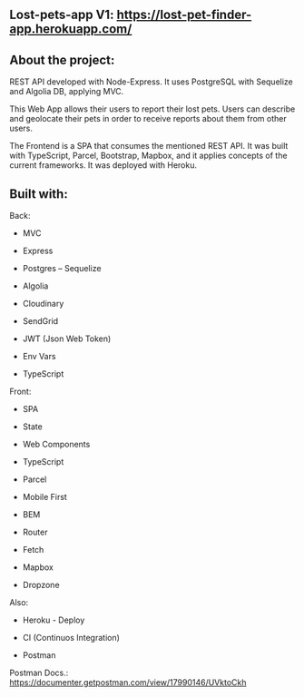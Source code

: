## Lost-pets-app V1: https://lost-pet-finder-app.herokuapp.com/

## About the project:

REST API developed with Node-Express. It uses PostgreSQL with Sequelize and Algolia DB, applying MVC. 

This Web App allows their users to report their lost pets. Users can describe and geolocate their pets in order to receive reports about them from other users. 

The Frontend is a SPA that consumes the mentioned REST API. It was built with TypeScript, Parcel, Bootstrap, Mapbox, and it applies concepts of the current frameworks. It was deployed with Heroku.


## Built with:

Back:

- MVC

- Express

- Postgres – Sequelize

- Algolia

- Cloudinary

- SendGrid

- JWT (Json Web Token)

- Env Vars

- TypeScript



Front:

- SPA

- State

- Web Components

- TypeScript

- Parcel

- Mobile First

- BEM

- Router

- Fetch

- Mapbox

- Dropzone


Also:

- Heroku - Deploy 

- CI (Continuos Integration)

- Postman

Postman Docs.: https://documenter.getpostman.com/view/17990146/UVktoCkh
